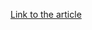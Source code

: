 [Link to the article](https://researchcenter.paloaltonetworks.com/2018/11/unit42-inception-attackers-target-europe-year-old-office-vulnerability/)
